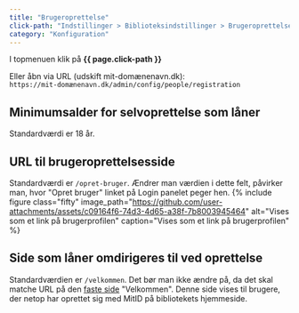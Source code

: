 ```yaml
---
title: "Brugeroprettelse"
click-path: "Indstillinger > Biblioteksindstillinger > Brugeroprettelse"
category: "Konfiguration"
---
```

I topmenuen klik på **{{ page.click-path }}**

Eller åbn via URL (udskift mit-domænenavn.dk):\
`https://mit-domænenavn.dk/admin/config/people/registration`

## Minimumsalder for selvoprettelse som låner
Standardværdi er 18 år. 

## URL til brugeroprettelsesside
Standardværdi er `/opret-bruger`. 
Ændrer man værdien i dette felt, påvirker man, hvor "Opret bruger" linket på Login panelet peger hen.
{% include figure class="fifty" image_path="https://github.com/user-attachments/assets/c09164f6-74d3-4d65-a38f-7b8003945464" alt="Vises som et link på brugerprofilen" caption="Vises som et link på brugerprofilen" %}

## Side som låner omdirigeres til ved oprettelse
Standardværdien er `/velkommen`. Det bør man ikke ændre på, da det skal matche URL på den [faste side](https://www.folkebibliotekernescms.dk/main/indhold/faste-sider/) "Velkommen".
Denne side vises til brugere, der netop har oprettet sig med MitID på bibliotekets hjemmeside.

